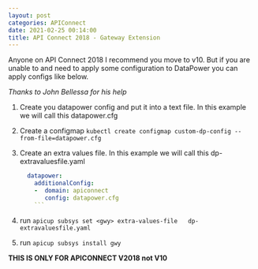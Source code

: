 ```yaml
---
layout: post
categories: APIConnect
date: 2021-02-25 00:14:00
title: API Connect 2018 - Gateway Extension
---
```


Anyone on API Connect 2018 I recommend you move to v10. But if you are unable to and need to apply some configuration to DataPower you can apply configs like below.

<!--more-->

*Thanks to John Bellessa for his help*


1. Create you datapower config and put it into a text file. In this example we will call this datapower.cfg
2. Create a configmap `kubectl create configmap custom-dp-config --from-file=datapower.cfg`
3. Create an extra values file. In this example we will call this dp-extravaluesfile.yaml

    ```yaml
      datapower:
        additionalConfig:
        -  domain: apiconnect
           config: datapower.cfg
        ```
4. run  `apicup subsys set <gwy> extra-values-file   dp-extravaluesfile.yaml`
5. run `apicup subsys install gwy`

**THIS IS ONLY FOR APICONNECT V2018 not V10**
